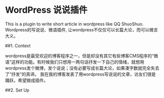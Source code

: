 # WordPress 说说插件
This is a plugin to write short article in wordpress like QQ ShuoShuo. Wordpress的写说说、微语插件, 让wordpress不仅仅可以长篇大论，而可以微言大义。

##1. Context

wordpress是最受欢迎的博客程序之一，但是却没有其它有些博客CMS程序的“微语”这样的功能。有时候我们只想用一两句话抒发一下自己的情绪，就想用wordpress发个微博，发个说说；没有必要写成长篇大论，如果凑字数就完全失去了“抒发”的真谛。
我在我的博客发表了用wordpress写说说的文章，访友们很是踊跃，希望做成插件。

##2. Set Up




